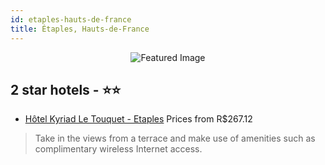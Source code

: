 ```yaml
---
id: etaples-hauts-de-france
title: Étaples, Hauts-de-France
---
```


<center><img src="https://i.travelapi.com/hotels/3000000/2530000/2521900/2521896/df07f6ff_z.jpg" alt="Featured Image" /></center>


##  2 star hotels - ⭐️⭐️

-    [Hôtel Kyriad Le Touquet - Etaples](https://us.hurb.com/hotels/etaples/hotel-kyriad-le-touquet-etaples-JNP-JP752665?cmp=18055) Prices from R$267.12
   > Take in the views from a terrace and make use of amenities such as complimentary wireless Internet access.

